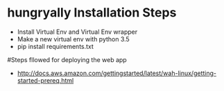 # hungryally Installation Steps


- Install Virtual Env and Virtual Env wrapper
- Make a new virtual env with python 3.5
- pip install requirements.txt

#Steps fllowed for deploying the web app

 - http://docs.aws.amazon.com/gettingstarted/latest/wah-linux/getting-started-prereq.html
 
